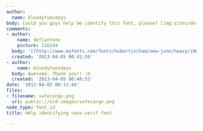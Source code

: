 ```yaml
---
author:
  name: bloodytuesdays
body: Could you guys help me identify this font, please? [img:sites/default/files/old-images/safecargo_4344.png]
comments:
- author:
    name: defiantone
    picture: 126244
  body: '[[http://www.myfonts.com/fonts/hubertjocham/new-june/heavy/|New June Heavy]]'
  created: '2013-04-05 00:41:59'
- author:
    name: bloodytuesdays
  body: Awesome. Thank you!! :D
  created: '2013-04-05 00:48:53'
date: '2013-04-05 00:11:44'
files:
- filename: safecargo.png
  uri: public://old-images/safecargo.png
node_type: font_id
title: Help identifying sans-serif font

---
```


